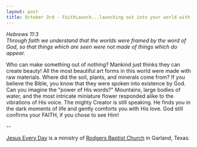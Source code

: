 ```yaml
---
layout: post
title: October 3rd - FaithLaunch...launching out into your world with
---
```


_Hebrews 11:3  
Through faith we understand that the worlds were framed by the word
of God, so that things which are seen were not made of things which
do appear._

Who can make something out of nothing? Mankind just thinks they can
create beauty! All the most beautiful art forms in this world were
made with raw materials. Where did the soil, plants, and minerals
come from? If you believe the Bible, you know that they were spoken
into existence by God. Can you imagine the "power of His words?"
Mountains, large bodies of water, and the most intricate miniature
flower responded alike to the vibrations of His voice. The mighty
Creator is still speaking. He finds you in the dark moments of life
and gently comforts you with His love. God still confirms your FAITH,
if you chose to see Him! 

 --

<a href=http://jesuseveryday.net>Jesus Every Day</a> is a ministry of <a href=http://rodgersbaptist.net>Rodgers Baptist Church</a> in Garland, Texas.
